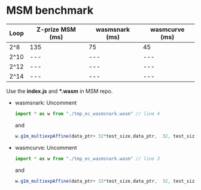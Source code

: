 # MSM benchmark
 |Loop | Z-prize MSM  (ms) | wasmsnark (ms)  | wasmcurve (ms) | 
| --- | --- |  ---| --- | 
| 2^8 | 135 | 75 | 45 | 
| 2^10 | --- | --- | --- | 
| 2^12 | --- | --- | --- | 
| 2^14 | --- | --- | --- |

Use the **index.js**  and **\*.wasm** in MSM repo.
* wasmsnark: 
    Uncomment 
    ```js
    import * as w from "./tmp_ec_wasmsnark.wasm" // line 4
    ``` 
    and
    ```js
    w.g1m_multiexpAffine(data_ptr+ 32*test_size,data_ptr,  32, test_size, 147680) // line 263
    ``` 

* wasmcurve: 
    Uncomment 
    ```js
    import * as w from "./tmp_ec_wasmsnark.wasm" // line 3
    ``` 
    and
    ```js
    w.g1m_multiexpAffine(data_ptr+ 32*test_size,data_ptr,  32, test_size, 147680) // line 262
    ``` 
